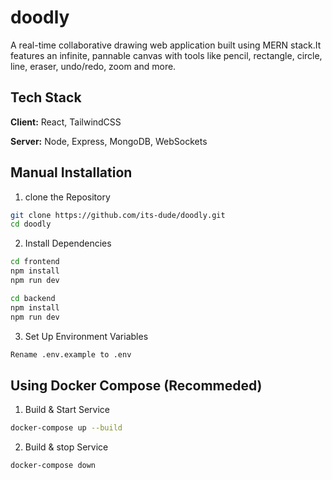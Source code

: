 
# doodly

A real-time collaborative drawing web application built using MERN stack.It features an infinite, pannable canvas with tools like pencil, rectangle, circle, line, eraser, undo/redo, zoom and more.



## Tech Stack

**Client:** React, TailwindCSS

**Server:** Node, Express, MongoDB, WebSockets

## Manual Installation
1. clone the Repository
```bash
git clone https://github.com/its-dude/doodly.git
cd doodly
```
2. Install Dependencies
```bash
cd frontend
npm install
npm run dev
```
```bash
cd backend
npm install
npm run dev
```
3. Set Up Environment Variables
```bash
Rename .env.example to .env
```
## Using Docker Compose (Recommeded)

1. Build & Start Service
```bash
docker-compose up --build
```
2. Build & stop Service
```bash
docker-compose down
```